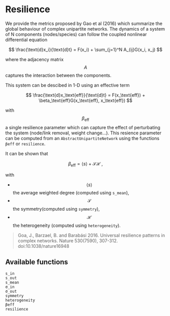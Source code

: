 # Resilience

We provide the metrics proposed by Gao et al (2016) which summarize the global
behaviour of complex unipartite networks. The dynamics of a system of N components
(nodes/species) can follow the coupled nonlinear differential equation

$$
\frac{\text{d}x_i}{\text{d}t} = F(x_i) + \sum_{j=1}^N A_{ij}G(x_i, x_j)
$$

where the adjacency matrix $$A$$ captures the interaction between the components.

This system can be descibed in 1-D using an effective term

$$
\frac{\text{d}x_\text{eff}}{\text{d}t} = F(x_\text{eff}) + \beta_\text{eff}G(x_\text{eff}, x_\text{eff})
$$

with $$\beta_\text{eff}$$ a single resilience parameter which can capture
the effect of perturbating the system (node/link removal, weight change...).
This resience parameter can be computed from an `AbstractUnipartiteNetwork`
using the functions `βeff` or `resilience`.

It can be shown that

$$
\beta_\text{eff} = \langle s \rangle + \mathcal{S}  \mathcal{H}\,,
$$

with

- $$\langle s \rangle$$ the average weighted degree (computed using `s_mean`),
- $$\mathcal{S}$$ the symmetry(computed using `symmetry`),
- $$\mathcal{H}$$ the heterogeneity (computed using `heterogeneity`).


> Goa, J., Barzael, B. and Barabási 2016. Universal resilience patterns in complex networks.
> Nature 530(7590), 307-312. doi:10.1038/nature16948

## Available functions

```@docs
s_in
s_out
s_mean
σ_in
σ_out
symmetry
heterogeneity
βeff
resilience
```
